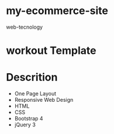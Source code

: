# my-ecommerce-site
web-tecnology
# workout Template
# Descrition
- One Page Layout
- Responsive Web Design
- HTML
- CSS
- Bootstrap 4
- jQuery 3

